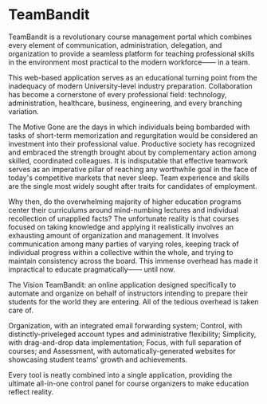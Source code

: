 # TeamBandit
TeamBandit is a revolutionary course management portal which combines every element of communication, administration, delegation, and organization to provide a seamless platform for teaching professional skills in the environment most practical to the modern workforce—— in a team.

This web-based application serves as an educational turning point from the inadequacy of modern University-level industry preparation. Collaboration has become a cornerstone of every professional field: technology, administration, healthcare, business, engineering, and every branching variation.

The Motive
Gone are the days in which individuals being bombarded with tasks of short-term memorization and regurgitation would be considered an investment into their professional value. Productive society has recognized and embraced the strength brought about by complementary action among skilled, coordinated colleagues. It is indisputable that effective teamwork serves as an imperative pillar of reaching any worthwhile goal in the face of today's competitive markets that never sleep. Team experience and skills are the single most widely sought after traits for candidates of employment.

Why then, do the overwhelming majority of higher education programs center their curriculums around mind-numbing lectures and individual recollection of unapplied facts? The unfortunate reality is that courses focused on taking knowledge and applying it realistically involves an exhausting amount of organization and management. It involves communication among many parties of varying roles, keeping track of individual progress within a collective within the whole, and trying to maintain consistency across the board. This immense overhead has made it impractical to educate pragmatically—— until now.

The Vision
TeamBandit: an online application designed specifically to automate and organize on behalf of instructors intending to prepare their students for the world they are entering. All of the tedious overhead is taken care of.

Organization, with an integrated email forwarding system;
Control, with distinctly-priveleged account types and administrative flexibility;
Simplicity, with drag-and-drop data implementation;
Focus, with full separation of courses; and
Assessment, with automatically-generated websites for showcasing student teams' growth and achievements.

Every tool is neatly combined into a single application, providing the ultimate all-in-one control panel for course organizers to make education reflect reality.